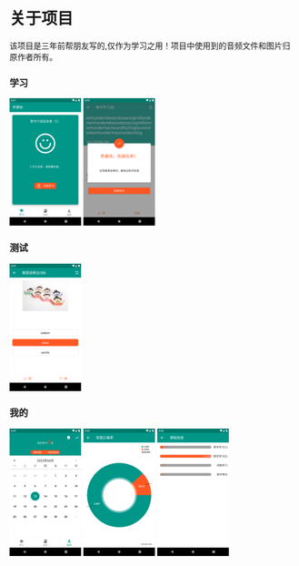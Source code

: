 # 关于项目

该项目是三年前帮朋友写的,仅作为学习之用！项目中使用到的音频文件和图片归原作者所有。

### 学习
<img src="screensnap/home.png" width="25%"/> <img src="screensnap/learn.png" width="25%"/>

### 测试
<img src="screensnap/quiz.png" width="25%"/>

### 我的
<img src="screensnap/me.png" width="25%"/> <img src="screensnap/stat.png" width="25%"/> <img src="screensnap/progress.png" width="25%"/>
